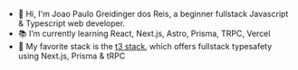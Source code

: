 - 👋 Hi, I'm Joao Paulo Greidinger dos Reis, a beginner fullstack Javascript & Typescript web developer. 
- 📚 I’m currently learning React, Next.js, Astro, Prisma, TRPC, Vercel
- 💖 My favorite stack is the [t3 stack](https://init.tips/), which offers fullstack typesafety using Next.js, Prisma & tRPC

